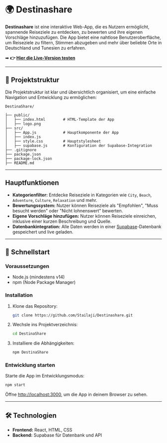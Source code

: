 
# 🌍 Destinashare

**Destinashare** ist eine interaktive Web-App, die es Nutzern ermöglicht, spannende Reiseziele zu entdecken, zu bewerten und ihre eigenen Vorschläge hinzuzufügen. Die App bietet eine nahtlose Benutzeroberfläche, um Reiseziele zu filtern, Stimmen abzugeben und mehr über beliebte Orte in Deutschland und Tunesien zu erfahren.

➡ **👉 [Hier die Live-Version testen](https://destinashare-aia-lajimi.netlify.app/)** 

---

## 📂 Projektstruktur

Die Projektstruktur ist klar und übersichtlich organisiert, um eine einfache Navigation und Entwicklung zu ermöglichen:

```
DestinaShare/
        
├── public/
│   ├── index.html        # HTML-Template der App
│   ├── logo.png          
├── src/
│   ├── App.js            # Hauptkomponente der App
│   ├── index.js          
│   ├── style.css         # Hauptstylesheet
│   ├── supabase.js       # Konfiguration der Supabase-Integration
├── .gitignore            
├── package.json          
├── package-lock.json     
├── README.md            
```

---

## Hauptfunktionen

- **Kategorienfilter:** Entdecke Reiseziele in Kategorien wie `City`, `Beach`, `Adventure`, `Culture`, `Relaxation` und mehr.
- **Bewertungssystem:** Nutzer können Reiseziele als "Empfohlen", "Muss besucht werden" oder "Nicht lohnenswert" bewerten.
- **Eigene Vorschläge hinzufügen:** Nutzer können Reiseziele einreichen, inklusive einer kurzen Beschreibung und Quelle.
- **Datenbankintegration:** Alle Daten werden in einer [Supabase](https://supabase.com/)-Datenbank gespeichert und live geladen.

---

## 🚀 Schnellstart

### Voraussetzungen

- Node.js (mindestens v14)
- npm (Node Package Manager)

### Installation

1. Klone das Repository:
   ```bash
   git clone https://github.com/Stailaji/Destinashare.git
   ```
2. Wechsle ins Projektverzeichnis:
   ```bash
   cd DestinaShare
   ```
3. Installiere die Abhängigkeiten:
   ```bash
   npm DestinaShare
   ```

### Entwicklung starten

Starte die App im Entwicklungsmodus:
```bash
npm start
```

Öffne [http://localhost:3000](http://localhost:3000), um die App in deinem Browser zu sehen.

---

## 🛠 Technologien

- **Frontend:** React, HTML, CSS
- **Backend:** Supabase für Datenbank und API





